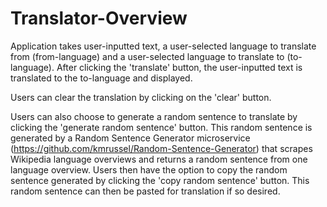 # Translator-Overview

Application takes user-inputted text, a user-selected language to translate from (from-language) and a user-selected language to translate to 
(to-language). After clicking the 'translate' button, the user-inputted text is translated to the to-language and displayed. 

Users can clear the translation by clicking on the 'clear' button. 

Users can also choose to generate a random sentence to translate by clicking the 'generate random sentence' button. This random sentence is generated
by a Random Sentence Generator microservice (https://github.com/kmrussel/Random-Sentence-Generator) that scrapes Wikipedia language overviews and returns a random sentence from one language overview. Users then have the option to copy the random sentence generated by clicking the 'copy random sentence' button. This random sentence can then be pasted for translation if so desired.
